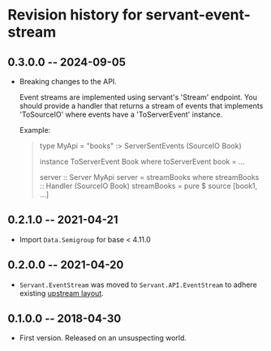 # Revision history for servant-event-stream

## 0.3.0.0 -- 2024-09-05

* Breaking changes to the API.

    Event streams are implemented using servant's 'Stream' endpoint. You should
    provide a handler that returns a stream of events that implements 'ToSourceIO'
    where events have a 'ToServerEvent' instance.

    Example:

    > type MyApi = "books" :> ServerSentEvents (SourceIO Book)
    >
    > instance ToServerEvent Book where
    >   toServerEvent book = ...
    >
    > server :: Server MyApi
    > server = streamBooks
    >   where streamBooks :: Handler (SourceIO Book)
    >         streamBooks = pure $ source [book1, ...]

## 0.2.1.0 -- 2021-04-21

* Import `Data.Semigroup` for base < 4.11.0

## 0.2.0.0 -- 2021-04-20

* `Servant.EventStream` was moved to `Servant.API.EventStream` to adhere existing [upstream layout](https://hackage.haskell.org/package/servant-0.18.2/docs/Servant-API-Stream.html).

## 0.1.0.0 -- 2018-04-30

* First version. Released on an unsuspecting world.
